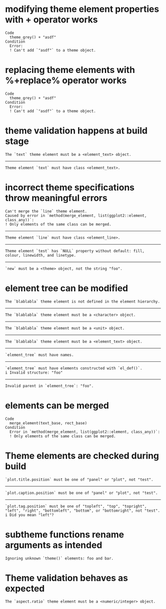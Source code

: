 # modifying theme element properties with + operator works

    Code
      theme_grey() + "asdf"
    Condition
      Error:
      ! Can't add `"asdf"` to a theme object.

# replacing theme elements with %+replace% operator works

    Code
      theme_grey() + "asdf"
    Condition
      Error:
      ! Can't add `"asdf"` to a theme object.

# theme validation happens at build stage

    The `text` theme element must be a <element_text> object.

---

    Theme element `text` must have class <element_text>.

# incorrect theme specifications throw meaningful errors

    Can't merge the `line` theme element.
    Caused by error in `method(merge_element, list(ggplot2::element, class_any))`:
    ! Only elements of the same class can be merged.

---

    Theme element `line` must have class <element_line>.

---

    Theme element `test` has `NULL` property without default: fill, colour, linewidth, and linetype.

---

    `new` must be a <theme> object, not the string "foo".

# element tree can be modified

    The `blablabla` theme element is not defined in the element hierarchy.

---

    The `blablabla` theme element must be a <character> object.

---

    The `blablabla` theme element must be a <unit> object.

---

    The `blablabla` theme element must be a <element_text> object.

---

    `element_tree` must have names.

---

    `element_tree` must have elements constructed with `el_def()`.
    i Invalid structure: "foo"

---

    Invalid parent in `element_tree`: "foo".

# elements can be merged

    Code
      merge_element(text_base, rect_base)
    Condition
      Error in `method(merge_element, list(ggplot2::element, class_any))`:
      ! Only elements of the same class can be merged.

# Theme elements are checked during build

    `plot.title.position` must be one of "panel" or "plot", not "test".

---

    `plot.caption.position` must be one of "panel" or "plot", not "test".

---

    `plot.tag.position` must be one of "topleft", "top", "topright", "left", "right", "bottomleft", "bottom", or "bottomright", not "test".
    i Did you mean "left"?

# subtheme functions rename arguments as intended

    Ignoring unknown `theme()` elements: foo and bar.

# Theme validation behaves as expected

    The `aspect.ratio` theme element must be a <numeric/integer> object.

